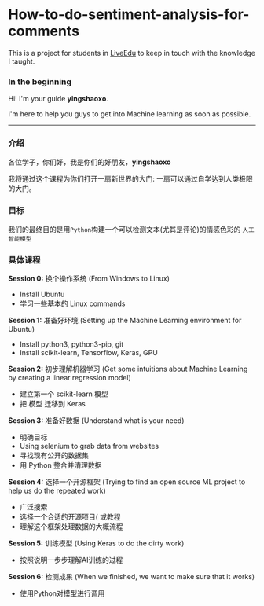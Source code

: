 # How-to-do-sentiment-analysis-for-comments

This is a project for students in [LiveEdu](https://www.liveedu.tv/yingshaoxo/Z7vkO-ru-he-dui-ping-lun-jin-xing-wen-ben-qing-gan-fen-xi/) to keep in touch with the knowledge I taught.

### In the beginning

Hi! I'm your guide **yingshaoxo**. 

I'm here to help you guys to get into Machine learning as soon as possible.

___

### 介绍

各位学子，你们好，我是你们的好朋友，**yingshaoxo**

我将通过这个课程为你们打开一扇新世界的大门: 一扇可以通过自学达到人类极限的大门。

### 目标

我们的最终目的是用`Python`构建一个可以检测文本(尤其是评论)的情感色彩的 `人工智能模型`

### 具体课程

**Session 0:** 换个操作系统 (From Windows to Linux)

* Install Ubuntu
* 学习一些基本的 Linux commands


**Session 1:** 准备好环境 (Setting up the Machine Learning environment for Ubuntu)

* Install python3, python3-pip, git
* Install scikit-learn, Tensorflow, Keras, GPU


**Session 2:** 初步理解机器学习 (Get some intuitions about Machine Learning by creating a linear regression model)

* 建立第一个 scikit-learn 模型
* 把 模型 迁移到 Keras


**Session 3:** 准备好数据 (Understand what is your need)

* 明确目标
* Using selenium to grab data from websites
* 寻找现有公开的数据集
* 用 Python 整合并清理数据


**Session 4:** 选择一个开源框架 (Trying to find an open source ML project to help us do the repeated work)

* 广泛搜索
* 选择一个合适的开源项目( 或教程
* 理解这个框架处理数据的大概流程


**Session 5:** 训练模型 (Using Keras to do the dirty work)

* 按照说明一步步理解AI训练的过程


**Session 6:** 检测成果 (When we finished, we want to make sure that it works)

* 使用Python对模型进行调用
